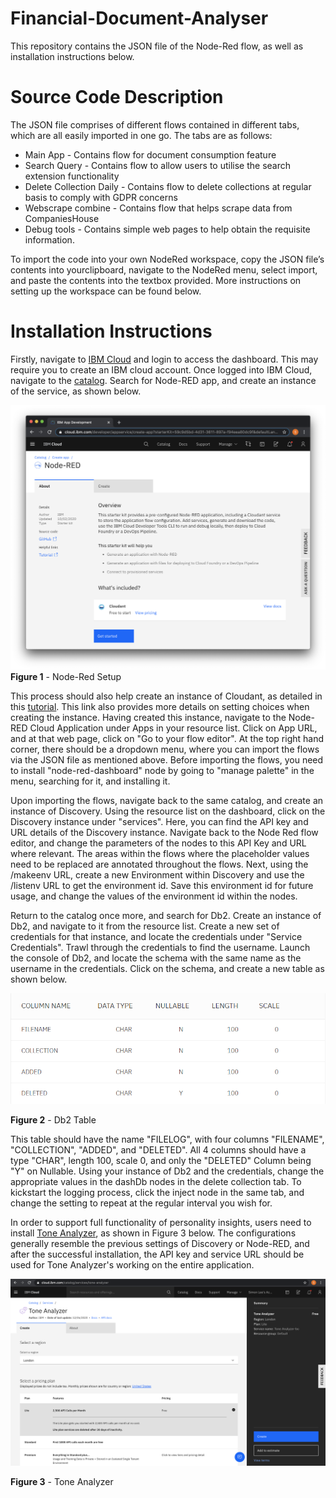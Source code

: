 # Financial-Document-Analyser
This repository contains the JSON file of the Node-Red flow, as well as installation instructions below.

# Source Code Description
The JSON file comprises of different flows contained in different tabs, which are all easily imported in one go. 
The tabs are as follows:
- Main App - Contains flow for document consumption feature
- Search Query - Contains flow to allow users to utilise the search extension functionality
- Delete Collection Daily - Contains flow to delete collections at regular basis to comply with GDPR concerns
- Webscrape combine - Contains flow that helps scrape data from CompaniesHouse
- Debug tools - Contains simple web pages to help obtain the requisite information.

To import the code into your own NodeRed workspace, copy the JSON file’s contents into yourclipboard, navigate to the NodeRed menu, select import, and paste the contents into the textbox provided. More instructions on setting up the workspace can be found below.

# Installation Instructions

Firstly, navigate to [IBM Cloud](https://cloud.ibm.com/) and login to access the dashboard. This may require you to create an IBM cloud account. Once logged into IBM Cloud, navigate to the [catalog](https://cloud.ibm.com/catalog). Search for Node-RED app, and create an instance of the service, as shown below.

![](pics/node-red.png)
**Figure 1** - Node-Red Setup

This process should also help create an instance of Cloudant, as detailed in this [tutorial](https://developer.ibm.com/components/node-red/tutorials/how-to-create-a-node-red-starter-application/). This link also provides more details on setting choices when creating the instance. Having created this instance, navigate to the Node-RED Cloud Application under Apps in your resource list. Click on App URL, and at that web page, click on "Go to your flow editor". At the top right hand corner, there should be a dropdown menu, where you can import the flows via the JSON file as mentioned above. Before importing the flows, you need to install "node-red-dashboard" node by going to "manage palette" in the menu, searching for it, and installing it.

Upon importing the flows, navigate back to the same catalog, and create an instance of Discovery. Using the resource list on the dashboard, click on the Discovery instance under "services". Here, you can find the API key and URL details of the Discovery instance. Navigate back to the Node Red flow editor, and change the parameters of the nodes to this API Key and URL where relevant. The areas within the flows where the placeholder values need to be replaced are annotated throughout the flows. Next, using the /makeenv URL, create a new Environment within Discovery and use the /listenv URL to get the environment id. Save this environment id for future usage, and change the values of the environment id within the nodes.

Return to the catalog once more, and search for Db2. Create an instance of Db2, and navigate to it from the resource list. Create a new set of credentials for that instance, and locate the credentials under "Service Credentials". Trawl through the credentials to find the username. Launch the console of Db2, and locate the schema with the same name as the username in the credentials. Click on the schema, and create a new table as shown below. 

![](pics/table.PNG)

**Figure 2** - Db2 Table

This table should have the name "FILELOG", with four columns "FILENAME", "COLLECTION", "ADDED", and "DELETED". All 4 columns should have a type "CHAR", length 100, scale 0, and only the "DELETED" Column being "Y" on Nullable. Using your instance of Db2 and the credentials, change the appropriate values in the dashDb nodes in the delete collection tab. To kickstart the logging process, click the inject node in the same tab, and change the setting to repeat at the regular interval you wish for.

In order to support full functionality of personality insights, users need to install [Tone Analyzer](https://cloud.ibm.com/catalog/services/tone-analyzer), as shown in Figure 3 below. The configurations generally resemble the previous settings of Discovery or Node-RED, and after the successful installation, the API key and service URL should be used for Tone Analyzer's working on the entire application.

![](pics/tone_analyzer.png)

**Figure 3** - Tone Analyzer

